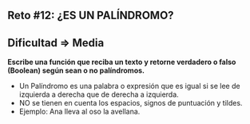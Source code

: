 ## Reto #12: ¿ES UN PALÍNDROMO?
## Dificultad => Media

 **Escribe una función que reciba un texto y retorne verdadero o falso (Boolean) según sean o no palíndromos.**
 
- Un Palíndromo es una palabra o expresión que es igual si se lee de izquierda a derecha que de derecha a izquierda.
- NO se tienen en cuenta los espacios, signos de puntuación y tildes.
- Ejemplo: Ana lleva al oso la avellana.
 
